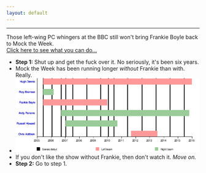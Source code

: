 ```yaml
---
layout: default
---
```

<hr>
Those left-wing PC whingers at the BBC still won't bring Frankie Boyle back to Mock the Week.

<div id="clickButton"><a href="#">Click here to see what you can do...</a></div>
<div id="steps">
  <ul>
    <li><b>Step 1:</b> Shut up and get the fuck over it. No seriously, it's been six years.</li>
    <li>Mock the Week has been running longer <i>without</i> Frankie than with. Really.</li>
    <li><img src="/resources/timeline.png" alt="Timeline of panelists on Mock the Week"></li>
    <li>If you don't like the show without Frankie, then don't watch it. <i>Move on.</i></li>
    <li><b>Step 2:</b> Go to step 1.</li>
  </ul>
</div>
